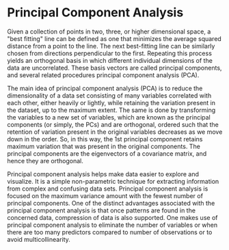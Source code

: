 # Principal Component Analysis

Given a collection of points in two, three, or higher dimensional space, a "best fitting" line can be defined as one that minimizes
the average squared distance from a point to the line. The next best-fitting line can be similarly chosen from directions perpendicular to the first.
Repeating this process yields an orthogonal basis in which different individual dimensions of the data are uncorrelated.
These basis vectors are called principal components, and several related procedures principal component analysis (PCA).

The main idea of principal component analysis (PCA) is to reduce the dimensionality of a data set consisting of many variables correlated with each other, 
either heavily or lightly, while retaining the variation present in the dataset, up to the maximum extent. The same is done by transforming the variables 
to a new set of variables, which are known as the principal components (or simply, the PCs) and are orthogonal, ordered such that the retention of variation present 
in the original variables decreases as we move down in the order. So, in this way, the 1st principal component retains maximum variation that was present in the original 
components. The principal components are the eigenvectors of a covariance matrix, and hence they are orthogonal.

Principal component analysis helps make data easier to explore and visualize. It is a simple non-parametric technique for extracting 
information from complex and confusing data sets. Principal component analysis is focused on the maximum variance amount with the fewest number of principal components.
One of the distinct advantages associated with the principal component analysis is that once patterns are found in the concerned data, compression of data is also supported.
One makes use of principal component analysis to eliminate the number of variables or when there are too many predictors compared to number of observations or
to avoid multicollinearity.

